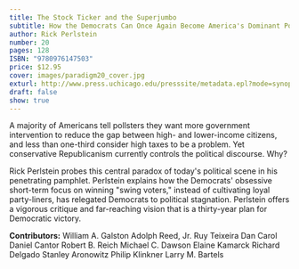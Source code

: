 ```yaml
---
title: The Stock Ticker and the Superjumbo
subtitle: How the Democrats Can Once Again Become America's Dominant Political Party
author: Rick Perlstein
number: 20
pages: 128
ISBN: "9780976147503"
price: $12.95
cover: images/paradigm20_cover.jpg
exturl: http://www.press.uchicago.edu/presssite/metadata.epl?mode=synopsis&bookkey=156045
draft: false
show: true
---
```

A majority of Americans tell pollsters they want more government intervention to reduce the gap between high- and lower-income citizens, and less than one-third consider high taxes to be a problem. Yet conservative Republicanism currently controls the political discourse. Why?

Rick Perlstein probes this central paradox of today's political scene in his penetrating pamphlet. Perlstein explains how the Democrats' obsessive short-term focus on winning "swing voters," instead of cultivating loyal party-liners, has relegated Democrats to political stagnation. Perlstein offers a vigorous critique and far-reaching vision that is a thirty-year plan for Democratic victory. 

**Contributors:**
William A. Galston
Adolph Reed, Jr.
Ruy Teixeira
Dan Carol
Daniel Cantor
Robert B. Reich
Michael C. Dawson
Elaine Kamarck
Richard Delgado
Stanley Aronowitz
Philip Klinkner
Larry M. Bartels 